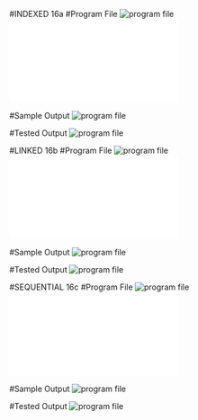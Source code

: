 #INDEXED 16a
#Program File
![program file](INDEXED_CODE_584.PNG)
![program file](INDEXED_584.c)

#Sample Output
![program file](INDEXED_IO_584.PNG)

#Tested Output
![program file](INDEXED_EO_584.PNG)



#LINKED 16b 
#Program File
![program file](LINKED_CODE_584.PNG)
![program file](LINKED_584.c)

#Sample Output
![program file](LINKED_IO_584.PNG)

#Tested Output
![program file](LINKED_EO_584.PNG)



#SEQUENTIAL 16c
#Program File
![program file](SEQUENTIAL_CODE_584.PNG)
![program file](SEQUENTIAL_584.c)

#Sample Output
![program file](SEQUENTIAL_IO_584.PNG)

#Tested Output
![program file](SEQUENTIAL_EO_584.PNG)
